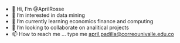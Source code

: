 - 👋 Hi, I’m @AprilRosse
- 👀 I’m interested in data mining
- 🌱 I’m currently learning economics finance and computing
- 💞️ I’m looking to collaborate on analitical projects
- 📫 How to reach me ... type me april.padilla@correounivalle.edu.co


